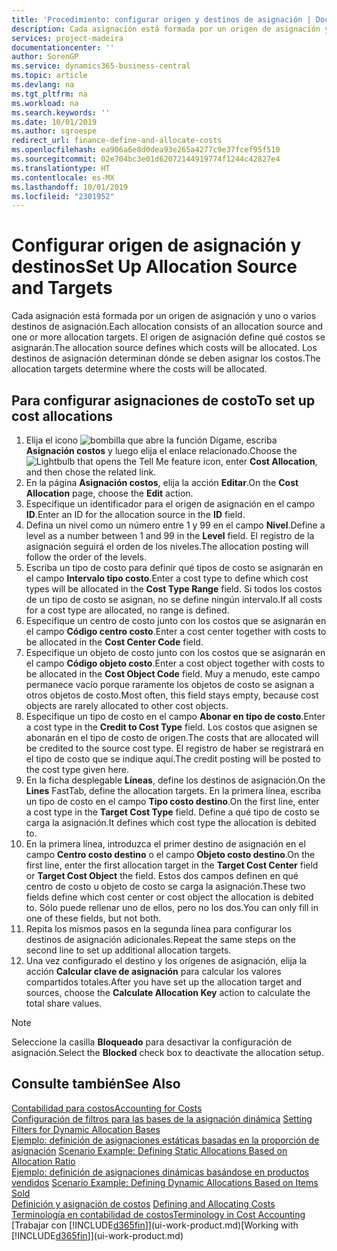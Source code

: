 ```yaml
---
title: 'Procedimiento: configurar origen y destinos de asignación | Documentos de Microsoft'
description: Cada asignación está formada por un origen de asignación y uno o varios destinos de asignación. El origen de asignación define qué costos se asignarán. Los destinos de asignación determinan dónde se deben asignar los costos.
services: project-madeira
documentationcenter: ''
author: SorenGP
ms.service: dynamics365-business-central
ms.topic: article
ms.devlang: na
ms.tgt_pltfrm: na
ms.workload: na
ms.search.keywords: ''
ms.date: 10/01/2019
ms.author: sgroespe
redirect_url: finance-define-and-allocate-costs
ms.openlocfilehash: ea906a6e8d0dea93e265a4277c9e37fcef95f510
ms.sourcegitcommit: 02e704bc3e01d62072144919774f1244c42827e4
ms.translationtype: HT
ms.contentlocale: es-MX
ms.lasthandoff: 10/01/2019
ms.locfileid: "2301952"
---
```

# <a name="set-up-allocation-source-and-targets"></a><span data-ttu-id="8f834-105">Configurar origen de asignación y destinos</span><span class="sxs-lookup"><span data-stu-id="8f834-105">Set Up Allocation Source and Targets</span></span>
<span data-ttu-id="8f834-106">Cada asignación está formada por un origen de asignación y uno o varios destinos de asignación.</span><span class="sxs-lookup"><span data-stu-id="8f834-106">Each allocation consists of an allocation source and one or more allocation targets.</span></span> <span data-ttu-id="8f834-107">El origen de asignación define qué costos se asignarán.</span><span class="sxs-lookup"><span data-stu-id="8f834-107">The allocation source defines which costs will be allocated.</span></span> <span data-ttu-id="8f834-108">Los destinos de asignación determinan dónde se deben asignar los costos.</span><span class="sxs-lookup"><span data-stu-id="8f834-108">The allocation targets determine where the costs will be allocated.</span></span>  

## <a name="to-set-up-cost-allocations"></a><span data-ttu-id="8f834-109">Para configurar asignaciones de costo</span><span class="sxs-lookup"><span data-stu-id="8f834-109">To set up cost allocations</span></span>  
1.  <span data-ttu-id="8f834-110">Elija el icono ![bombilla que abre la función Dígame](media/ui-search/search_small.png "Dígame que desea hacer"), escriba **Asignación costos** y luego elija el enlace relacionado.</span><span class="sxs-lookup"><span data-stu-id="8f834-110">Choose the ![Lightbulb that opens the Tell Me feature](media/ui-search/search_small.png "Tell me what you want to do") icon, enter **Cost Allocation**, and then chose the related link.</span></span>  
2.  <span data-ttu-id="8f834-111">En la página **Asignación costos**, elija la acción **Editar**.</span><span class="sxs-lookup"><span data-stu-id="8f834-111">On the **Cost Allocation** page, choose the **Edit** action.</span></span>  
3.  <span data-ttu-id="8f834-112">Especifique un identificador para el origen de asignación en el campo **ID**.</span><span class="sxs-lookup"><span data-stu-id="8f834-112">Enter an ID for the allocation source in the **ID** field.</span></span>  
4.  <span data-ttu-id="8f834-113">Defina un nivel como un número entre 1 y 99 en el campo **Nivel**.</span><span class="sxs-lookup"><span data-stu-id="8f834-113">Define a level as a number between 1 and 99 in the **Level** field.</span></span> <span data-ttu-id="8f834-114">El registro de la asignación seguirá el orden de los niveles.</span><span class="sxs-lookup"><span data-stu-id="8f834-114">The allocation posting will follow the order of the levels.</span></span>  
5.  <span data-ttu-id="8f834-115">Escriba un tipo de costo para definir qué tipos de costo se asignarán en el campo **Intervalo tipo costo**.</span><span class="sxs-lookup"><span data-stu-id="8f834-115">Enter a cost type to define which cost types will be allocated in the **Cost Type Range** field.</span></span> <span data-ttu-id="8f834-116">Si todos los costos de un tipo de costo se asignan, no se define ningún intervalo.</span><span class="sxs-lookup"><span data-stu-id="8f834-116">If all costs for a cost type are allocated, no range is defined.</span></span>  
6.  <span data-ttu-id="8f834-117">Especifique un centro de costo junto con los costos que se asignarán en el campo **Código centro costo**.</span><span class="sxs-lookup"><span data-stu-id="8f834-117">Enter a cost center together with costs to be allocated in the **Cost Center Code** field.</span></span>  
7.  <span data-ttu-id="8f834-118">Especifique un objeto de costo junto con los costos que se asignarán en el campo **Código objeto costo**.</span><span class="sxs-lookup"><span data-stu-id="8f834-118">Enter a cost object together with costs to be allocated in the **Cost Object Code** field.</span></span> <span data-ttu-id="8f834-119">Muy a menudo, este campo permanece vacío porque raramente los objetos de costo se asignan a otros objetos de costo.</span><span class="sxs-lookup"><span data-stu-id="8f834-119">Most often, this field stays empty, because cost objects are rarely allocated to other cost objects.</span></span>  
8.  <span data-ttu-id="8f834-120">Especifique un tipo de costo en el campo **Abonar en tipo de costo**.</span><span class="sxs-lookup"><span data-stu-id="8f834-120">Enter a cost type in the **Credit to Cost Type** field.</span></span> <span data-ttu-id="8f834-121">Los costos que asignen se abonarán en el tipo de costo de origen.</span><span class="sxs-lookup"><span data-stu-id="8f834-121">The costs that are allocated will be credited to the source cost type.</span></span> <span data-ttu-id="8f834-122">El registro de haber se registrará en el tipo de costo que se indique aquí.</span><span class="sxs-lookup"><span data-stu-id="8f834-122">The credit posting will be posted to the cost type given here.</span></span>  
9. <span data-ttu-id="8f834-123">En la ficha desplegable **Líneas**, define los destinos de asignación.</span><span class="sxs-lookup"><span data-stu-id="8f834-123">On the **Lines** FastTab, define the allocation targets.</span></span> <span data-ttu-id="8f834-124">En la primera línea, escriba un tipo de costo en el campo **Tipo costo destino**.</span><span class="sxs-lookup"><span data-stu-id="8f834-124">On the first line, enter a cost type in the **Target Cost Type** field.</span></span> <span data-ttu-id="8f834-125">Define a qué tipo de costo se carga la asignación.</span><span class="sxs-lookup"><span data-stu-id="8f834-125">It defines which cost type the allocation is debited to.</span></span>  
10. <span data-ttu-id="8f834-126">En la primera línea, introduzca el primer destino de asignación en el campo **Centro costo destino** o el campo **Objeto costo destino**.</span><span class="sxs-lookup"><span data-stu-id="8f834-126">On the first line, enter the first allocation target in the **Target Cost Center** field or **Target Cost Object** the field.</span></span> <span data-ttu-id="8f834-127">Estos dos campos definen en qué centro de costo u objeto de costo se carga la asignación.</span><span class="sxs-lookup"><span data-stu-id="8f834-127">These two fields define which cost center or cost object the allocation is debited to.</span></span> <span data-ttu-id="8f834-128">Sólo puede rellenar uno de ellos, pero no los dos.</span><span class="sxs-lookup"><span data-stu-id="8f834-128">You can only fill in one of these fields, but not both.</span></span>  
11. <span data-ttu-id="8f834-129">Repita los mismos pasos en la segunda línea para configurar los destinos de asignación adicionales.</span><span class="sxs-lookup"><span data-stu-id="8f834-129">Repeat the same steps on the second line to set up additional allocation targets.</span></span>  
12. <span data-ttu-id="8f834-130">Una vez configurado el destino y los orígenes de asignación, elija la acción **Calcular clave de asignación** para calcular los valores compartidos totales.</span><span class="sxs-lookup"><span data-stu-id="8f834-130">After you have set up the allocation target and sources, choose the **Calculate Allocation Key** action to calculate the total share values.</span></span>  

> [!NOTE]  
>  <span data-ttu-id="8f834-131">Seleccione la casilla **Bloqueado** para desactivar la configuración de asignación.</span><span class="sxs-lookup"><span data-stu-id="8f834-131">Select the **Blocked** check box to deactivate the allocation setup.</span></span>  

## <a name="see-also"></a><span data-ttu-id="8f834-132">Consulte también</span><span class="sxs-lookup"><span data-stu-id="8f834-132">See Also</span></span>  
[<span data-ttu-id="8f834-133">Contabilidad para costos</span><span class="sxs-lookup"><span data-stu-id="8f834-133">Accounting for Costs</span></span>](finance-manage-cost-accounting.md)  
 <span data-ttu-id="8f834-134">[Configuración de filtros para las bases de la asignación dinámica](finance-setting-filters-for-dynamic-allocation-bases.md) </span><span class="sxs-lookup"><span data-stu-id="8f834-134">[Setting Filters for Dynamic Allocation Bases](finance-setting-filters-for-dynamic-allocation-bases.md) </span></span>  
 <span data-ttu-id="8f834-135">[Ejemplo: definición de asignaciones estáticas basadas en la proporción de asignación](finance-scenario-example-defining-static-allocations-based-on-allocation-ratio.md) </span><span class="sxs-lookup"><span data-stu-id="8f834-135">[Scenario Example: Defining Static Allocations Based on Allocation Ratio](finance-scenario-example-defining-static-allocations-based-on-allocation-ratio.md) </span></span>  
 <span data-ttu-id="8f834-136">[Ejemplo: definición de asignaciones dinámicas basándose en productos vendidos](finance-scenario-example-defining-dynamic-allocations-based-on-items-sold.md) </span><span class="sxs-lookup"><span data-stu-id="8f834-136">[Scenario Example: Defining Dynamic Allocations Based on Items Sold](finance-scenario-example-defining-dynamic-allocations-based-on-items-sold.md) </span></span>  
 <span data-ttu-id="8f834-137">[Definición y asignación de costos](finance-define-and-allocate-costs.md) </span><span class="sxs-lookup"><span data-stu-id="8f834-137">[Defining and Allocating Costs](finance-define-and-allocate-costs.md) </span></span>  
 [<span data-ttu-id="8f834-138">Terminología en contabilidad de costos</span><span class="sxs-lookup"><span data-stu-id="8f834-138">Terminology in Cost Accounting</span></span>](finance-terminology-in-cost-accounting.md)  
 <span data-ttu-id="8f834-139">[Trabajar con [!INCLUDE[d365fin](includes/d365fin_md.md)]](ui-work-product.md)</span><span class="sxs-lookup"><span data-stu-id="8f834-139">[Working with [!INCLUDE[d365fin](includes/d365fin_md.md)]](ui-work-product.md)</span></span>
